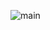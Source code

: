![main](https://user-images.githubusercontent.com/99325494/154046060-f30257b2-4cee-45f1-9e1a-65e879f02d07.jpg)
